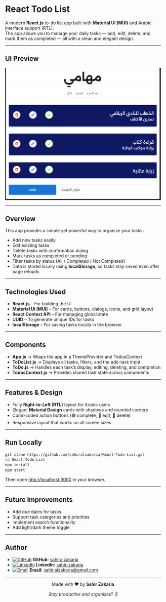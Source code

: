 # React Todo List

A modern **React.js** to-do list app built with **Material UI (MUI)** and Arabic interface support (RTL).  
The app allows you to manage your daily tasks — add, edit, delete, and mark them as completed — all with a clean and elegant design.

---

## UI Preview

![Screenshot](./src/assets/1.png)

---

## Overview

This app provides a simple yet powerful way to organize your tasks:

- Add new tasks easily
- Edit existing tasks
- Delete tasks with confirmation dialog
- Mark tasks as completed or pending
- Filter tasks by status (All / Completed / Not Completed)
- Data is stored locally using **localStorage**, so tasks stay saved even after page reloads

---

## Technologies Used

- **React.js** – For building the UI
- **Material UI (MUI)** – For cards, buttons, dialogs, icons, and grid layout
- **React Context API** – For managing global state
- **UUID** – To generate unique IDs for tasks
- **localStorage** – For saving tasks locally in the browser

---

## Components

- **App.js** → Wraps the app in a ThemeProvider and TodosContext
- **ToDoList.js** → Displays all tasks, filters, and the add-task input
- **ToDo.js** → Handles each task’s display, editing, deleting, and completion
- **TodosContext.js** → Provides shared task state across components

---

## Features & Design

- Fully **Right-to-Left (RTL)** layout for Arabic users
- Elegant **Material Design** cards with shadows and rounded corners
- Color-coded action buttons (🟢 complete, 🔵 edit, 🔴 delete)
- Responsive layout that works on all screen sizes

---


## Run Locally

```bash
git clone https://github.com/sahiralzakaria/React-Todo-List.git
cd React-Todo-List
npm install
npm start
```

Then open [http://localhost:3000](http://localhost:3000) in your browser.

---

## Future Improvements

- Add due dates for tasks
- Support task categories and priorities
- Implement search functionality
- Add light/dark theme toggle

---

## Author

- [![GitHub](https://img.shields.io/badge/GitHub-100000?style=flat&logo=github&logoColor=white)](https://github.com/sahiralzakaria) **GitHub:** [sahiralzakaria](https://github.com/sahiralzakaria)
- [![LinkedIn](https://img.shields.io/badge/LinkedIn-0A66C2?style=flat&logo=linkedin&logoColor=white)](https://www.linkedin.com/in/sahir-zakaria-39873531b) **LinkedIn:** [sahir-zakaria](https://www.linkedin.com/in/sahir-zakaria-39873531b)
- [![Email](https://img.shields.io/badge/Email-D14836?style=flat&logo=gmail&logoColor=white)](mailto:sahir.alzakaria@gmail.com) **Email:** sahir.alzakaria@gmail.com

---

<div align="center">
  <p>Made with ❤️ by <strong>Sahir Zakaria</strong></p>
  <p><em>Stay productive and organized! 🗓️</em></p>
</div>
